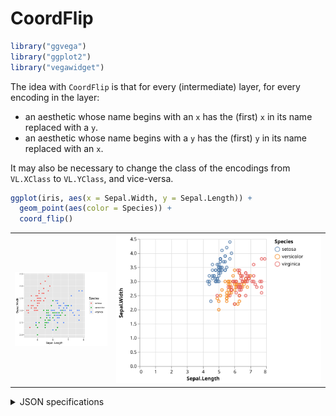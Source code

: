 CoordFlip
================

``` r
library("ggvega")
library("ggplot2")
library("vegawidget")
```

The idea with `CoordFlip` is that for every (intermediate) layer, for
every encoding in the layer:

  - an aesthetic whose name begins with an `x` has the (first) `x` in
    its name replaced with a `y`.
  - an aesthetic whose name begins with a `y` has the (first) `y` in its
    name replaced with an `x`.

It may also be necessary to change the class of the encodings from
`VL.XClass` to `VL.YClass`, and vice-versa.

``` r
ggplot(iris, aes(x = Sepal.Width, y = Sepal.Length)) +
  geom_point(aes(color = Species)) +
  coord_flip()
```

<div>

<table>

<tr style="border-width: 0px;">

<td style="border-width: 0px;">

<img src="coord-flip_files/scat-coord-flip-iris-gg.png" width="400"/>

</td>

<td style="border-width: 0px;">

<img src="coord-flip_files/scat-coord-flip-iris-vl.svg"/>

</td>

</tr>

</table>

</div>

<div>

<details>

<summary>JSON specifications</summary>

<table>

<thead>

<tr style="border-width: 0px;">

<td style="width:50%; border-width: 0px;">

ggspec

</td>

<td style="width:50%; border-width: 0px;">

vegaspec

</td>

</tr>

</thead>

<tbody>

<tr style="border-width: 0px;">

<td style="border-width: 0px; vertical-align: top;">

``` json
{
  "data": {
    "data-00": {
      "metadata": {
        "Sepal.Length": {
          "type": "quantitative"
        },
        "Sepal.Width": {
          "type": "quantitative"
        },
        "Petal.Length": {
          "type": "quantitative"
        },
        "Petal.Width": {
          "type": "quantitative"
        },
        "Species": {
          "type": "nominal",
          "levels": [
            "setosa",
            "versicolor",
            "virginica"
          ]
        }
      },
      "observations": [
        {
          "Sepal.Length": 5.1,
          "Sepal.Width": 3.5,
          "Petal.Length": 1.4,
          "Petal.Width": 0.2,
          "Species": "setosa"
        }
      ]
    }
  },
  "layers": [
    {
      "data": "data-00",
      "geom": {
        "class": "GeomPoint"
      },
      "geom_params": {
        "na.rm": false
      },
      "mapping": {
        "x": {
          "field": "Sepal.Width"
        },
        "y": {
          "field": "Sepal.Length"
        },
        "colour": {
          "field": "Species"
        }
      },
      "aes_params": {},
      "stat": {
        "class": "StatIdentity"
      },
      "stat_params": {
        "na.rm": false
      }
    }
  ],
  "scales": [],
  "labels": {
    "x": "Sepal.Width",
    "y": "Sepal.Length",
    "colour": "Species"
  },
  "coordinates": {
    "class": "CoordFlip"
  },
  "facet": {
    "class": "FacetNull"
  }
}
```

</td>

<td style="border-width: 0px; vertical-align: top;">

``` json
{
  "$schema": "https://vega.github.io/schema/vega-lite/v3.json",
  "datasets": {
    "data-00": [
      {
        "Sepal.Length": 5.1,
        "Sepal.Width": 3.5,
        "Petal.Length": 1.4,
        "Petal.Width": 0.2,
        "Species": "setosa"
      }
    ]
  },
  "layer": [
    {
      "data": {
        "name": "data-00"
      },
      "mark": {
        "type": "point"
      },
      "encoding": {
        "y": {
          "field": "Sepal\\.Width",
          "type": "quantitative",
          "title": "Sepal.Width"
        },
        "x": {
          "field": "Sepal\\.Length",
          "type": "quantitative",
          "title": "Sepal.Length"
        },
        "stroke": {
          "field": "Species",
          "type": "nominal",
          "title": "Species"
        }
      }
    }
  ]
}
```

</td>

</tr>

</tbody>

</table>

</details>

</div>
